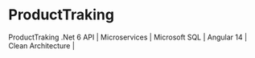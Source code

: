 # ProductTraking
ProductTraking .Net 6 API | Microservices | Microsoft SQL | Angular 14 |  Clean Architecture |

